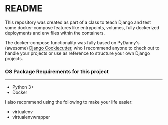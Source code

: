 # README #

This repository was created as part of a class to teach Django
and test some docker-compose features like entrypoints, volumes,
fully dockerized deployments and env files within the containers.

The docker-compose functionality was fully based on PyDanny's (awesome)
[Django Cookiecutter](https://github.com/pydanny/cookiecutter-django), 
who I recommend anyone to check out to handle your projects or use as
reference to structure your own Django projects.


### OS Package Requirements for this project ###

* * *

* Python 3+
* Docker

I also recommend using the following to make your life easier:
* virtualenv
* virtualenvwrapper

